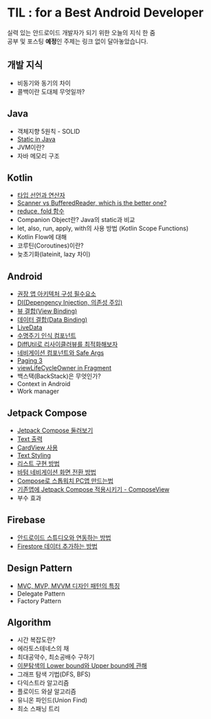 # TIL : for a Best Android Developer
실력 있는 안드로이드 개발자가 되기 위한 오늘의 지식 한 줌   
공부 및 포스팅 **예정**인 주제는 링크 없이 달아놓았습니다.

## 개발 지식
* 비동기와 동기의 차이
* 콜백이란 도대체 무엇일까?

## Java
* 객체지향 5원칙 - SOLID
* [Static in Java](https://velog.io/@blucky8649/Java-Static)
* JVM이란?
* 자바 메모리 구조

## Kotlin
* [타입 선언과 연산자](https://github.com/blucky8649/TIL_for-Best-Android-Developer/blob/main/Kotlin/%ED%83%80%EC%9E%85%20%EC%84%A0%EC%96%B8%EA%B3%BC%20%EC%97%B0%EC%82%B0%EC%9E%90.md)  
* [Scanner vs BufferedReader, which is the better one?](https://github.com/blucky8649/TIL_for-Best-Android-Developer/blob/main/Kotlin/%EC%9E%85%EB%A0%A5%EA%B0%92%20%EC%B2%98%EB%A6%AC%20%EB%B0%A9%EB%B2%95.md)
* [reduce, fold 함수](https://github.com/blucky8649/TIL_for-Best-Android-Developer/blob/main/Kotlin/reduce%EC%99%80%20fold%20%ED%95%A8%EC%88%98.md)
* Companion Object란? Java의 static과 비교
* let, also, run, apply, with의 사용 방법 (Kotlin Scope Functions)
* Kotlin Flow에 대해
* 코루틴(Coroutines)이란?
* 늦초기화(lateinit, lazy 차이)

## Android
* [권장 앱 아키텍처 구성 필수요소](https://velog.io/@blucky8649)
* [DI(Depengency Injection, 의존성 주입)](https://velog.io/@blucky8649/DIDepengency-Injection-%EC%9D%98%EC%A1%B4%EC%84%B1-%EC%A3%BC%EC%9E%85%EC%9D%B4%EB%9E%80)
* [뷰 결합(View Binding)](https://github.com/blucky8649/TIL_for-Best-Android-Developer/blob/main/Android/%EB%B7%B0%20%EB%B0%94%EC%9D%B8%EB%94%A9.md)
* [데이터 결합(Data Binding)](https://velog.io/@blucky8649/%EC%95%88%EB%93%9C%EB%A1%9C%EC%9D%B4%EB%93%9C-%EB%8D%B0%EC%9D%B4%ED%84%B0-%EA%B2%B0%ED%95%A9Data-Binding)
* [LiveData](https://github.com/blucky8649/TIL_for-Best-Android-Developer/blob/main/Android/LiveData.md)
* [수명주기 인식 컴포넌트](https://github.com/blucky8649/TIL_for-Best-Android-Developer/blob/main/Android/%EC%88%98%EB%AA%85%EC%A3%BC%EA%B8%B0%EC%9D%B8%EC%8B%9D%EC%BB%B4%ED%8F%AC%EB%84%8C%ED%8A%B8.md)
* [DiffUtil로 리사이클러뷰를 최적화해보자](https://velog.io/@blucky8649/%EC%95%88%EB%93%9C%EB%A1%9C%EC%9D%B4%EB%93%9C-diffUtil%EC%9D%84-%EC%82%AC%EC%9A%A9%ED%95%98%EC%97%AC-%EB%A6%AC%EC%82%AC%EC%9D%B4%ED%81%B4%EB%9F%AC%EB%B7%B0-%EB%8D%B0%EC%9D%B4%ED%84%B0%EB%A5%BC-%EC%9E%90%EB%8F%99%EC%9C%BC%EB%A1%9C-%EA%B0%B1%EC%8B%A0%EC%8B%9C%ED%82%A4%EC%9E%90)
* [네비게이션 컴포넌트와 Safe Args](https://velog.io/@blucky8649/Android-AAC-%EB%84%A4%EB%B9%84%EA%B2%8C%EC%9D%B4%EC%85%98-%EC%BB%B4%ED%8F%AC%EB%84%8C%ED%8A%B8)
* [Paging 3](https://velog.io/@blucky8649/Android-AAC-Paging-3)
* [viewLifeCycleOwner in Fragment](https://velog.io/@blucky8649/Android-viewLifeCycleOwner)
* 백스택(BackStack)은 무엇인가?
* Context in Android
* Work manager

## Jetpack Compose
* [Jetpack Compose 둘러보기](https://github.com/blucky8649/AboutComposeTodayLearned/blob/master/README.md)
* [Text 출력](https://github.com/blucky8649/AboutComposeTodayLearned/blob/BasicSizing/README.md)
* [CardView 사용](https://github.com/blucky8649/AboutComposeTodayLearned/blob/ImageCard/README.md)
* [Text Styling](https://github.com/blucky8649/AboutComposeTodayLearned/blob/stylingText/README.md)
* [리스트 구현 방법](https://github.com/blucky8649/AboutComposeTodayLearned/blob/ListView/README.md)
* [바텀 네비게이션 화면 전환 방법](https://github.com/blucky8649/AboutComposeTodayLearned/blob/BottomNavigationLayout/README.md)
* [Compose로 스톱워치 PC앱 만드는법](https://github.com/blucky8649/TIL_for-Best-Android-Developer/blob/main/Jetpack%20Compose/PC%EC%9A%A9%20%EC%8A%A4%ED%86%B1%EC%9B%8C%EC%B9%98%EC%95%B1%20%EB%A7%8C%EB%93%A4%EA%B8%B0.md)
* [기존앱에 Jetpack Compose 적용시키기 - ComposeView](https://velog.io/@blucky8649/Android-%EA%B8%B0%EC%A1%B4-%EC%95%B1%EC%97%90-Compose-UI-%EC%A0%81%EC%9A%A9-%EC%8B%9C%ED%82%A4%EA%B8%B0-ComposeView)
* 부수 효과

## Firebase
* [안드로이드 스튜디오와 연동하는 방법](https://github.com/blucky8649/TIL_for-Best-Android-Developer/blob/main/Firebase/%EC%95%88%EB%93%9C%EB%A1%9C%EC%9D%B4%EB%93%9C%20%EC%8A%A4%ED%8A%9C%EB%94%94%EC%98%A4%EC%99%80%20%EC%97%B0%EB%8F%99%ED%95%98%EA%B8%B0)
* [Firestore 데이터 추가하는 방법](https://github.com/blucky8649/TIL_for-Best-Android-Developer/blob/main/Firebase/Firestore%20%EB%8D%B0%EC%9D%B4%ED%84%B0%20%EC%B6%94%EA%B0%80%ED%95%B4%EB%B3%B4%EA%B8%B0)

## Design Pattern
* [MVC, MVP, MVVM 디자인 패턴의 특징](https://velog.io/@blucky8649/MVC-MVP-MVVM-%ED%8C%A8%ED%84%B4%EC%9D%98-%ED%8A%B9%EC%A7%95)
* Delegate Pattern
* Factory Pattern

## Algorithm
* 시간 복잡도란?
* 에라토스테네스의 채
* 최대공약수, 최소공배수 구하기
* [이분탐색의 Lower bound와 Upper bound에 관해](https://destiny-snowboard-07a.notion.site/Binary-Search-71a860f7deb44bd7849982a3db79aa8d)
* 그래프 탐색 기법(DFS, BFS)
* 다익스트라 알고리즘
* 플로이드 와샬 알고리즘
* 유니온 파인드(Union Find)
* 최소 스패닝 트리
